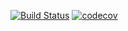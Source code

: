 [![Build Status](https://travis-ci.com/RuizheKang/cs107test.svg?branch=master)](https://travis-ci.com/RuizheKang/cs107test)
[![codecov](https://codecov.io/gh/RuizheKang/cs107test/branch/master/graph/badge.svg?token=SNXN7SUWMZ)](https://codecov.io/gh/RuizheKang/cs107test)
